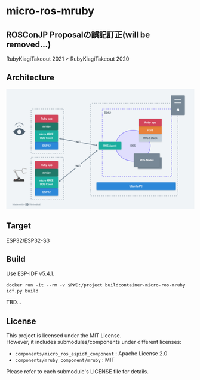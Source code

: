 # micro-ros-mruby

## ROSConJP Proposalの誤記訂正(will be removed...)

RubyKiagiTakeout 2021 > RubyKiagiTakeout 2020

## Architecture

![Architecture](doc/micro-ROS-mruby-arch.png)

## Target

ESP32/ESP32-S3

## Build

Use ESP-IDF v5.4.1.

```
docker run -it --rm -v $PWD:/project buildcontainer-micro-ros-mruby idf.py build
```

TBD...


## License

This project is licensed under the MIT License.  
However, it includes submodules/components under different licenses:

- `components/micro_ros_espidf_component` : Apache License 2.0
- `components/mruby_component/mruby` : MIT

Please refer to each submodule's LICENSE file for details.
